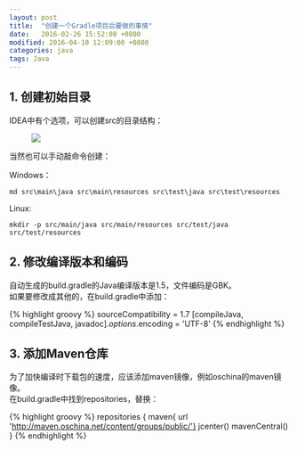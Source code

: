 ```yaml
---
layout: post
title:  "创建一个Gradle项目后要做的事情"
date:   2016-02-26 15:52:00 +0800
modified: 2016-04-10 12:09:00 +0800
categories: java
tags: Java
---
```


## 1. 创建初始目录

IDEA中有个选项，可以创建src的目录结构：  

<figure>
    <a href="http://7xp9tm.com1.z0.glb.clouddn.com/d86389f54418cc0a93cac6dc1d2b16f7.png">
        <img src="http://7xp9tm.com1.z0.glb.clouddn.com/d86389f54418cc0a93cac6dc1d2b16f7.png">
    </a>
</figure>

当然也可以手动敲命令创建：

Windows：

    md src\main\java src\main\resources src\test\java src\test\resources

Linux:

    mkdir -p src/main/java src/main/resources src/test/java src/test/resources

<!--more-->

## 2. 修改编译版本和编码
自动生成的build.gradle的Java编译版本是1.5，文件编码是GBK。  
如果要修改成其他的，在build.gradle中添加：  

{% highlight groovy %}
sourceCompatibility = 1.7
[compileJava, compileTestJava, javadoc]*.options*.encoding = 'UTF-8'
{% endhighlight %}

## 3. 添加Maven仓库
为了加快编译时下载包的速度，应该添加maven镜像，例如oschina的maven镜像。  
在build.gradle中找到repositories，替换：  

{% highlight groovy %}
repositories {
    maven{ url 'http://maven.oschina.net/content/groups/public/'}
    jcenter()
    mavenCentral()
}
{% endhighlight %}
